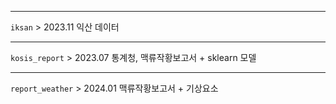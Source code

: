 
---

```iksan``` > 2023.11 익산 데이터

---

```kosis_report``` > 2023.07 통계청, 맥류작황보고서 + sklearn 모델

---

```report_weather``` > 2024.01 맥류작황보고서 + 기상요소
